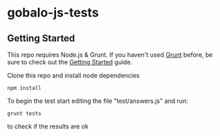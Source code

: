 # gobalo-js-tests

## Getting Started
This repo requires Node.js & Grunt.
If you haven't used [Grunt](http://gruntjs.com/) before, be sure to check out the [Getting Started](http://gruntjs.com/getting-started) guide.

Clone this repo and install node dependencies

```shell
npm install
```

To begin the test start editing the file "test/answers.js" and run:

```shell
grunt tests
```
to check if the results are ok
